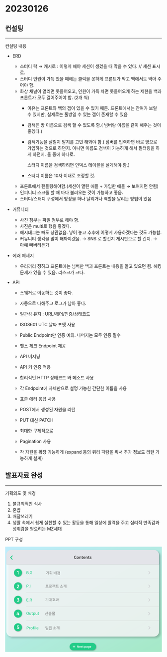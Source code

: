 # 20230126

## 컨설팅

---

컨설팅 내용

- ERD
    - 스터디 락 → 캐시로 : 이렇게 해야 세션이 생겼을 때 막을 수 있다. // 세션 표시로.
    - 스터디 인원이 가득 찼을 때에는 클릭을 못하게 프론트가 막고 백에서도 막아 주어야 함.
    - 화상 채널이 열리면 못들어오고, 인원이 가득 차면 못들어오게 하는 제한을 백과 프론트가 모두 걸어주어야 함. (2개 씩)
        - 이유는 프론트와 백의 갭이 있을 수 있기 때문. 프론트에서는 잔여가 보일 수 있지만, 실제로는 풀방일 수 있는 갭이 존재할 수 있음
        - 검색은 방 이름으로 검색 할 수 있도록 함.( 넘버랑 이름을 같이 해주는 것이 좋겠다.)
        - 검색기능을 살릴지 말지를 고민 해봐야 함.( 넘버를 입력하면 바로 방으로 가입하는 것으로 하던지. 아니면 이름도 검색이 가능하게 해서 필터링을 하게 하던지. 둘 중에 하나로.
            
            스터디 이름을 검색하려면 인덱스 테이블을 설게해야 함.)
            
        - 스터디 이름은 10자 이내로 조정할 것.
    - 프론트에서 핸들링해야함.(세션이 열린 애들 + 가입한 애들 → 보여지면 안됨)
    - 인피니티 스크롤 할 때 마다 불러오는 것이 가능하고 좋음.
    - 스터디/스터디 구성에서 방장을 하나 날리거나 역할을 날리는 방법이 있음

- 커뮤니티
    - 사진 첨부는 파일 첨부로 해야 함.
    - 사진은 multi로 했음 좋겠다.
    - 해시태그는 빼도 상관없음. 넣어 놓고 추후에 어떻게 사용하겠다는 것도 가능함.
    - 커뮤니티 생각을 많이 해봐야겠음. → SNS 로 할건지 게시판으로 할 건지. → 아예 빼버리든가

- 에러 메세지
    - 우리끼리 정하고 프론트에는 넘버만 백과 프론트는 내용을 알고 있으면 됨. 해킹문제가 있을 수 있음. 리스크가 크다.
    
- API
    - 스웨거로 이동하는 것이 좋다.
    - 자동으로 다해주고 로그가 남아 좋다.
    
    - 일관성 유지 : URL/헤더/인증/상태코드
    - ISO8601 UTC 날짜 포맷 사용
    - Public Endpoint만 인증 예외. 나머지는 모두 인증 필수
    - 헬스 체크 Endpoint 제공
    - API 버저닝
    - API 키 인증 적용
    - 합리적인 HTTP 상태코드 와 메소드 사용
    - 각 Endpoint에 자체만으로 설명 가능한 간단한 이름을 사용
    - 표준 에러 응답 사용
    - POST에서 생성된 자원을 리턴
    - PUT 대신 PATCH
    - 최대한 구체적으로
    - Pagination 사용
    - 각 자원을 확장 가능하게 (expand 등의 쿼리 파람을 줘서 추가 정보도 리턴 가능하게 설계)

## 발표자료 완성

---

기획의도 및 배경

1. 불규칙적인 식사
2. 혼밥
3. 배달쓰레기
4. 생활 속에서 쉽게 실천할 수 있는 활동을 통해 일상에 활력을 주고 심리적 만족감과 성취감을 얻으려는 MZ세대

PPT 구성

![Untitled](./img/Untitled.png)